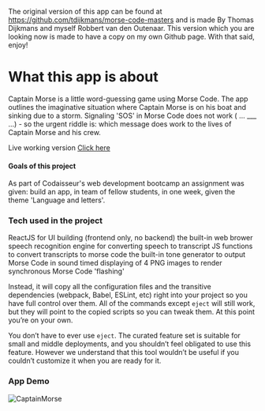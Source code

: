 The original version of this app can be found at https://github.com/tdijkmans/morse-code-masters and is made By Thomas Dijkmans and myself Robbert van den Outenaar. This version which you are looking now is made to have a copy on my own Github page. With that said, enjoy!
# What this app is about
Captain Morse is a little word-guessing game using Morse Code. The app outlines the imaginative situation where Captain Morse is on his boat and sinking due to a storm. Signaling 'SOS' in Morse Code does not work ( ... ___ ...) - so the urgent riddle is: which message does work to the lives of Captain Morse and his crew.

Live working version
[Click here](https://captain-morse.netlify.app)

#### Goals of this project
As part of Codaisseur's web development bootcamp an assignment was given: build an app, in team of fellow students, in one week, given the theme 'Language and letters'.

### Tech used in the project
ReactJS for UI building (frontend only, no backend)
the built-in web brower speech recognition engine for converting speech to transcript
JS functions to convert transcripts to morse code
the built-in tone generator to output Morse Code in sound
timed displaying of 4 PNG images to render synchronous Morse Code 'flashing'

Instead, it will copy all the configuration files and the transitive dependencies (webpack, Babel, ESLint, etc) right into your project so you have full control over them. All of the commands except `eject` will still work, but they will point to the copied scripts so you can tweak them. At this point you’re on your own.

You don’t have to ever use `eject`. The curated feature set is suitable for small and middle deployments, and you shouldn’t feel obligated to use this feature. However we understand that this tool wouldn’t be useful if you couldn’t customize it when you are ready for it.

### App Demo

![CaptainMorse](https://github.com/tdijkmans/morse-code-masters/blob/development/readme-assets/Captain-morse.gif)




